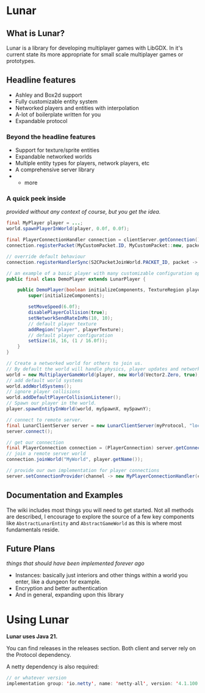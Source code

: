 # Lunar

## What is Lunar?
Lunar is a library for developing multiplayer games with LibGDX. In it's current state its more appropriate for small scale multiplayer games or prototypes.

## Headline features
- Ashley and Box2d support
- Fully customizable entity system
- Networked players and entities with interpolation
- A-lot of boilerplate written for you
- Expandable protocol

### Beyond the headline features
- Support for texture/sprite entities
- Expandable networked worlds
- Multiple entity types for players, network players, etc
- A comprehensive server library
- + more


### A quick peek inside
*provided without any context of course, but you get the idea.*

```java
final MyPlayer player = ...;
world.spawnPlayerInWorld(player, 0.0f, 0.0f);
```

```java
final PlayerConnectionHandler connection = clientServer.getConnection();
connection.registerPacket(MyCustomPacket.ID, MyCustomPacket::new, packet -> handleMyPacket(packet));
```

```java
// override default behaviour
connection.registerHandlerSync(S2CPacketJoinWorld.PACKET_ID, packet -> world.handleWorldJoin((S2CPacketJoinWorld) packet));
```

```java
// an example of a basic player with many customizable configuration options
public final class DemoPlayer extends LunarPlayer {

    public DemoPlayer(boolean initializeComponents, TextureRegion playerTexture) {
        super(initializeComponents);

        setMoveSpeed(6.0f);
        disablePlayerCollision(true);
        setNetworkSendRateInMs(10, 10);
        // default player texture
        addRegion("player", playerTexture);
        // default player configuration
        setSize(16, 16, (1 / 16.0f));
    }
}
```
```java
// Create a networked world for others to join us.
// By default the world will handle physics, player updates and network updates!
world = new MultiplayerGameWorld(player, new World(Vector2.Zero, true), myGameInstance);
// add default world systems
world.addWorldSystems();
// ignore player collisions
world.addDefaultPlayerCollisionListener();
// Spawn our player in the world.
player.spawnEntityInWorld(world, mySpawnX, mySpawnY);
```

```java
// connect to remote server.
final LunarClientServer server = new LunarClientServer(myProtocol, "localhost", 6969);
server.connect();

// get our connection
final PlayerConnection connection = (PlayerConnection) server.getConnection();
// join a remote server world
connection.joinWorld("MyWorld", player.getName());
```

```java
// provide our own implementation for player connections
server.setConnectionProvider(channel -> new MyPlayerConnectionHandler(channel, protocol));
```

## Documentation and Examples
The wiki includes most things you will need to get started. Not all methods are described, I encourage to explore the source of a few key components like `AbstractLunarEntity` and `AbstractGameWorld` as this is where most fundamentals reside.

## Future Plans
*things that should have been implemented forever ago*
- Instances: basically just interiors and other things within a world you enter, like a dungeon for example.
- Encryption and better authentication
- And in general, expanding upon this library

# Using Lunar
**Lunar uses Java 21.**

You can find releases in the releases section. Both client and server rely on the Protocol dependency.

A netty dependency is also required:
```java
// or whatever version
implementation group: 'io.netty', name: 'netty-all', version: '4.1.100.Final'
```
